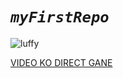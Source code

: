 # *`myFirstRepo`*

![luffy](https://www.melty.fr/wp-content/uploads/meltyfr/2022/02/media-122981.jpg)  

[VIDEO KO DIRECT GANE](https://www.youtube.com/watch?v=vHupe-ISUJw)

